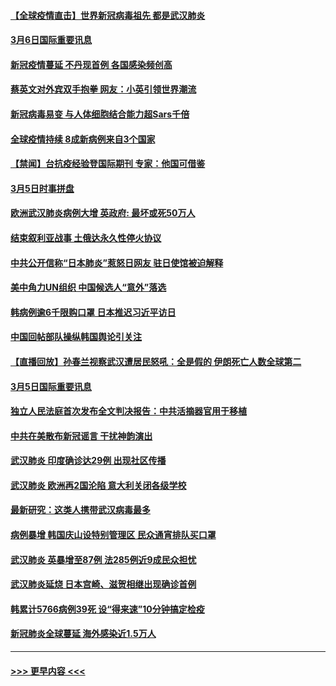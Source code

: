 #### [【全球疫情直击】世界新冠病毒祖先 都是武汉肺炎](../pages/prog202/a102793272.md?t=03061902) 
#### [3月6日国际重要讯息](../pages/prog202/a102793252.md?t=03061902) 
#### [新冠疫情蔓延 不丹现首例 各国感染频创高](../pages/prog202/a102793120.md?t=03061902) 
#### [蔡英文对外宾双手抱拳 网友：小英引领世界潮流](../pages/prog202/a102793003.md?t=03061902) 
#### [新冠病毒易变 与人体细胞结合能力超Sars千倍](../pages/prog202/a102792974.md?t=03061902) 
#### [全球疫情持续 8成新病例来自3个国家](../pages/prog202/a102792857.md?t=03061902) 
#### [【禁闻】台抗疫经验登国际期刊 专家：他国可借鉴](../pages/prog202/a102792813.md?t=03061902) 
#### [3月5日时事拼盘](../pages/prog202/a102792802.md?t=03061902) 
#### [欧洲武汉肺炎病例大增 英政府: 最坏或死50万人](../pages/prog202/a102792740.md?t=03061902) 
#### [结束叙利亚战事 土俄达永久性停火协议](../pages/prog202/a102792768.md?t=03061902) 
#### [中共公开信称“日本肺炎”惹怒日网友  驻日使馆被迫解释](../pages/prog202/a102792702.md?t=03061902) 
#### [美中角力UN组织 中国候选人“意外”落选](../pages/prog202/a102792651.md?t=03061902) 
#### [韩病例逾6千限购口罩 日本推迟习近平访日](../pages/prog202/a102792657.md?t=03061902) 
#### [中国回帖部队操纵韩国舆论引关注](../pages/prog202/a102792604.md?t=03061902) 
#### [【直播回放】孙春兰视察武汉遭居民怒吼：全是假的 伊朗死亡人数全球第二](../pages/prog202/a102792487.md?t=03061902) 
#### [3月5日国际重要讯息](../pages/prog202/a102792420.md?t=03061902) 
#### [独立人民法庭首次发布全文判决报告：中共活摘器官用于移植](../pages/prog202/a102792401.md?t=03061902) 
#### [中共在美散布新冠谣言 干扰神韵演出](../pages/prog202/a102792386.md?t=03061902) 
#### [武汉肺炎 印度确诊达29例 出现社区传播](../pages/prog202/a102792349.md?t=03061902) 
#### [武汉肺炎 欧洲再2国沦陷 意大利关闭各级学校](../pages/prog202/a102792333.md?t=03061902) 
#### [最新研究：这类人携带武汉病毒最多](../pages/prog202/a102792332.md?t=03061902) 
#### [病例暴增 韩国庆山设特别管理区 民众通宵排队买口罩](../pages/prog202/a102792310.md?t=03061902) 
#### [武汉肺炎 英暴增至87例 法285例近9成民众担忧](../pages/prog202/a102792200.md?t=03061902) 
#### [武汉肺炎延烧 日本宫崎、滋贺相继出现确诊首例](../pages/prog202/a102792170.md?t=03061902) 
#### [韩累计5766病例39死 设“得来速”10分钟搞定检疫](../pages/prog202/a102792109.md?t=03061902) 
#### [新冠肺炎全球蔓延 海外感染近1.5万人](../pages/prog202/a102792022.md?t=03061902) 

----
#### [ >>> 更早内容 <<< ](../indexes/prog202-earlier.md)
